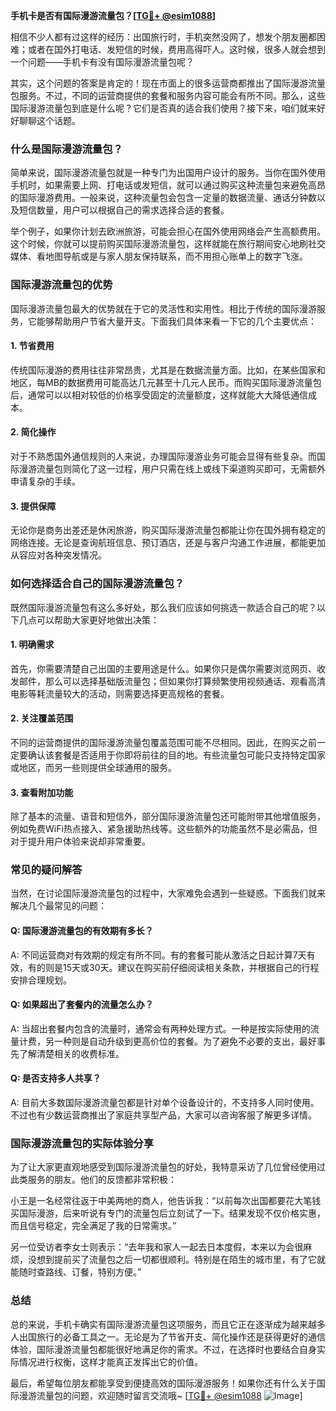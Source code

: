 **手机卡是否有国际漫游流量包？[[TG💪+ @esim1088](https://t.me/s/esim1088)]**

相信不少人都有过这样的经历：出国旅行时，手机突然没网了，想发个朋友圈都困难；或者在国外打电话、发短信的时候，费用高得吓人。这时候，很多人就会想到一个问题——手机卡有没有国际漫游流量包呢？

其实，这个问题的答案是肯定的！现在市面上的很多运营商都推出了国际漫游流量包服务。不过，不同的运营商提供的套餐和服务内容可能会有所不同。那么，这些国际漫游流量包到底是什么呢？它们是否真的适合我们使用？接下来，咱们就来好好聊聊这个话题。

### **什么是国际漫游流量包？**

简单来说，国际漫游流量包就是一种专门为出国用户设计的服务。当你在国外使用手机时，如果需要上网、打电话或发短信，就可以通过购买这种流量包来避免高昂的国际漫游费用。一般来说，这种流量包会包含一定量的数据流量、通话分钟数以及短信数量，用户可以根据自己的需求选择合适的套餐。

举个例子，如果你计划去欧洲旅游，可能会担心在国外使用网络会产生高额费用。这个时候，你就可以提前购买国际漫游流量包，这样就能在旅行期间安心地刷社交媒体、看地图导航或是与家人朋友保持联系，而不用担心账单上的数字飞涨。

### **国际漫游流量包的优势**

国际漫游流量包最大的优势就在于它的灵活性和实用性。相比于传统的国际漫游服务，它能够帮助用户节省大量开支。下面我们具体来看一下它的几个主要优点：

#### **1. 节省费用**
传统国际漫游的费用往往非常昂贵，尤其是在数据流量方面。比如，在某些国家和地区，每MB的数据费用可能高达几元甚至十几元人民币。而购买国际漫游流量包后，通常可以以相对较低的价格享受固定的流量额度，这样就能大大降低通信成本。

#### **2. 简化操作**
对于不熟悉国外通信规则的人来说，办理国际漫游业务可能会显得有些复杂。而国际漫游流量包则简化了这一过程，用户只需在线上或线下渠道购买即可，无需额外申请复杂的手续。

#### **3. 提供保障**
无论你是商务出差还是休闲旅游，购买国际漫游流量包都能让你在国外拥有稳定的网络连接。无论是查询航班信息、预订酒店，还是与客户沟通工作进展，都能更加从容应对各种突发情况。

### **如何选择适合自己的国际漫游流量包？**

既然国际漫游流量包有这么多好处，那么我们应该如何挑选一款适合自己的呢？以下几点可以帮助大家更好地做出决策：

#### **1. 明确需求**
首先，你需要清楚自己出国的主要用途是什么。如果你只是偶尔需要浏览网页、收发邮件，那么可以选择基础版流量包；但如果你打算频繁使用视频通话、观看高清电影等耗流量较大的活动，则需要选择更高规格的套餐。

#### **2. 关注覆盖范围**
不同的运营商提供的国际漫游流量包覆盖范围可能不尽相同。因此，在购买之前一定要确认该套餐是否适用于你即将前往的目的地。有些流量包可能只支持特定国家或地区，而另一些则提供全球通用的服务。

#### **3. 查看附加功能**
除了基本的流量、语音和短信外，部分国际漫游流量包还可能附带其他增值服务，例如免费WiFi热点接入、紧急援助热线等。这些额外的功能虽然不是必需品，但对于提升用户体验来说却非常重要。

### **常见的疑问解答**

当然，在讨论国际漫游流量包的过程中，大家难免会遇到一些疑惑。下面我们就来解决几个最常见的问题：

#### **Q: 国际漫游流量包的有效期有多长？**
A: 不同运营商对有效期的规定有所不同。有的套餐可能从激活之日起计算7天有效，有的则是15天或30天。建议在购买前仔细阅读相关条款，并根据自己的行程安排合理规划。

#### **Q: 如果超出了套餐内的流量怎么办？**
A: 当超出套餐内包含的流量时，通常会有两种处理方式。一种是按实际使用的流量计费，另一种则是自动升级到更高价位的套餐。为了避免不必要的支出，最好事先了解清楚相关的收费标准。

#### **Q: 是否支持多人共享？**
A: 目前大多数国际漫游流量包都是针对单个设备设计的，不支持多人同时使用。不过也有少数运营商推出了家庭共享型产品，大家可以咨询客服了解更多详情。

### **国际漫游流量包的实际体验分享**

为了让大家更直观地感受到国际漫游流量包的好处，我特意采访了几位曾经使用过此类服务的朋友。他们的反馈都非常积极：

小王是一名经常往返于中美两地的商人，他告诉我：“以前每次出国都要花大笔钱买国际漫游，后来听说有专门的流量包后立刻试了一下。结果发现不仅价格实惠，而且信号稳定，完全满足了我的日常需求。”

另一位受访者李女士则表示：“去年我和家人一起去日本度假，本来以为会很麻烦，没想到提前买了流量包之后一切都很顺利。特别是在陌生的城市里，有了它就能随时查路线、订餐，特别方便。”

### **总结**

总的来说，手机卡确实有国际漫游流量包这项服务，而且它正在逐渐成为越来越多人出国旅行的必备工具之一。无论是为了节省开支、简化操作还是获得更好的通信体验，国际漫游流量包都能很好地满足你的需求。不过，在选择时也要结合自身实际情况进行权衡，这样才能真正发挥出它的价值。

最后，希望每位朋友都能享受到便捷高效的国际漫游服务！如果你还有什么关于国际漫游流量包的问题，欢迎随时留言交流哦~ [[TG💪+ @esim1088](https://t.me/s/esim1088) ![Image](https://i.postimg.cc/4NQfJmqS/Snipaste-2025-05-13-00-14-12.png)]